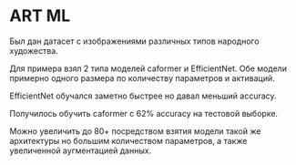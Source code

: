 # ART ML
Был дан датасет с изображениями различных типов народного художества.

Для примера взял 2 типа моделей caformer и EfficientNet. Обе модели примерно одного размера по количеству параметров и активаций. 

EfficientNet обучался заметно быстрее но давал меньший accuracy.

Получилось обучить caformer c 62% accuracy на тестовой выборке. 

Можно увеличить до 80+ посредством взятия модели такой же архитектуры но большим количеством параметров, а также увеличенной аугментацией данных.